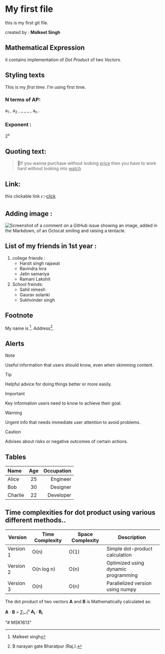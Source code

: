 # My first file
this is my first git file.

created by : **Malkeet Singh**

## Mathematical Expression

it contains implementation of _Dot Product_ of two _Vectors_.

## Styling texts

This is my *first time*. I'm using first time.

### N terms of AP:

a<sub>1</sub> , a<sub>2</sub> , _ _ _ , a<sub>n</sub> .

### Exponent : 
2<sup>x</sup>

## Quoting text: 
>:monocle_face:If you wanna purchase without looking <ins>price</ins> then you have to work hard without looking into <ins>watch</ins>

## Link:
this clickable link :point_right:[click](https://git-scm.com/downloads/win)

## Adding image :
![Screenshot of a comment on a GitHub issue showing an image, added in the Markdown, of an Octocat smiling and raising a tentacle.](https://myoctocat.com/assets/images/base-octocat.svg)

## List of my friends in 1st year : 
1. college friends :
   - Harsit singh rajawat
   - Ravindra lora
   - Jatin samariya
   - Ramani Lakshit
2. School freinds:
   - Sahil nimesh
   - Gaurav solanki
   - Sukhvinder singh

## Footnote

My name is [^1].
Address[^2].

[^1]: Malkeet singh
[^2]: B narayan gate Bharatpur (Raj.).

## Alerts

> [!NOTE]
> Useful information that users should know, even when skimming content.

> [!TIP]
> Helpful advice for doing things better or more easily.

> [!IMPORTANT]
> Key information users need to know to achieve their goal.

> [!WARNING]
> Urgent info that needs immediate user attention to avoid problems.

> [!CAUTION]
> Advises about risks or negative outcomes of certain actions.

## Tables

| Name     | Age | Occupation  |
| :---     |:---:|        ---: |
| Alice    | 25  | Engineer    |
| Bob      | 30  | Designer    |
| Charlie  | 22  | Developer   |

## Time complexities for dot product using various different methods..

| Version   | Time Complexity | Space Complexity | Description                           |
|-----------|-----------------|------------------|---------------------------------------|
| Version 1 | O(n)            | O(1)             | Simple dot-product calculation        |
| Version 2 | O(n log n)      | O(n)             | Optimized using dynamic programming  |
| Version 3 | O(n)            | O(n)             | Parallelized version using numpy     |


<p>The dot product of two vectors <b>A</b> and <b>B</b> is Mathematically calculated as:</p>
<p><b>A</b> &middot; <b>B</b> = <i>&sum;</i><sub>i=1</sub><sup>n</sup> <b>A<sub>i</sub></b> &middot; <b>B<sub>i</sub></b></p>"# MSK1613" 
